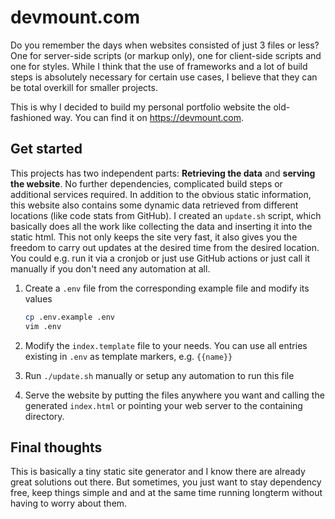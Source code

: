 # devmount.com

Do you remember the days when websites consisted of just 3 files or less? One for server-side scripts (or markup only), one for client-side scripts and one for styles. While I think that the use of frameworks and a lot of build steps is absolutely necessary for certain use cases, I believe that they can be total overkill for smaller projects.

This is why I decided to build my personal portfolio website the old-fashioned way. You can find it on <https://devmount.com>.

## Get started

This projects has two independent parts: **Retrieving the data** and **serving the website**. No further dependencies, complicated build steps or additional services required. In addition to the obvious static information, this website also contains some dynamic data retrieved from different locations (like code stats from GitHub). I created an `update.sh` script, which basically does all the work like collecting the data and inserting it into the static html. This not only keeps the site very fast, it also gives you the freedom to carry out updates at the desired time from the desired location. You could e.g. run it via a cronjob or just use GitHub actions or just call it manually if you don't need any automation at all.

1. Create a `.env` file from the corresponding example file and modify its values

   ```bash
   cp .env.example .env
   vim .env
   ```

2. Modify the `index.template` file to your needs. You can use all entries existing in `.env` as template markers, e.g. `{{name}}`
3. Run `./update.sh` manually or setup any automation to run this file
4. Serve the website by putting the files anywhere you want and calling the generated `index.html` or pointing your web server to the containing directory.

## Final thoughts

This is basically a tiny static site generator and I know there are already great solutions out there. But sometimes, you just want to stay dependency free, keep things simple and and at the same time running longterm without having to worry about them.
